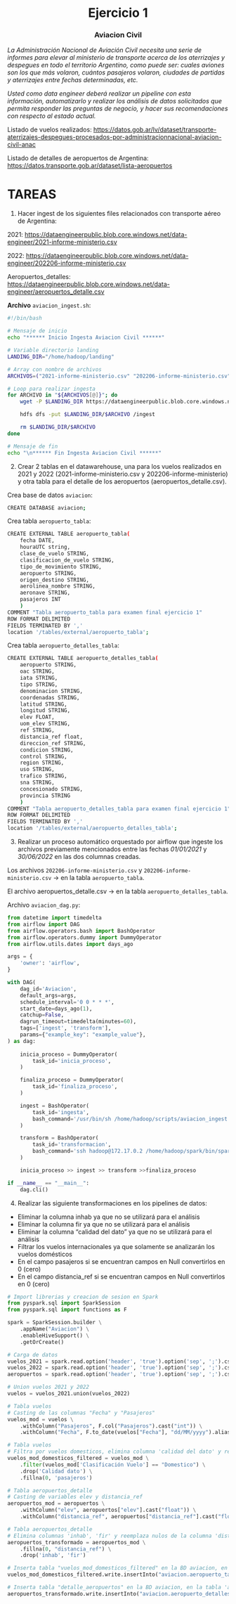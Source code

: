 <div align="center">
  <h1>Ejercicio 1</h1>
  <h3>Aviacion Civil</h3>
</div>

*La Administración Nacional de Aviación Civil necesita una serie de informes para elevar al ministerio de transporte acerca de los aterrizajes y despegues en todo el territorio Argentino, como puede ser: cuales aviones son los que más volaron, cuántos pasajeros volaron, ciudades de partidas y aterrizajes entre fechas determinadas, etc.*

*Usted como data engineer deberá realizar un pipeline con esta información, automatizarlo y realizar los análisis de datos solicitados que permita responder las preguntas de negocio, y hacer sus recomendaciones con respecto al estado actual.*

Listado de vuelos realizados:
https://datos.gob.ar/lv/dataset/transporte-aterrizajes-despegues-procesados-por-administracionnacional-aviacion-civil-anac


Listado de detalles de aeropuertos de Argentina:
https://datos.transporte.gob.ar/dataset/lista-aeropuertos

<h1>TAREAS</h1>

1. Hacer ingest de los siguientes files relacionados con transporte aéreo de Argentina:

2021:
https://dataengineerpublic.blob.core.windows.net/data-engineer/2021-informe-ministerio.csv

2022:
https://dataengineerpublic.blob.core.windows.net/data-engineer/202206-informe-ministerio.csv

Aeropuertos_detalles:
https://dataengineerpublic.blob.core.windows.net/data-engineer/aeropuertos_detalle.csv

**Archivo** `aviacion_ingest.sh`:

```bash
#!/bin/bash

# Mensaje de inicio
echo "****** Inicio Ingesta Aviacion Civil ******"

# Variable directorio landing
LANDING_DIR="/home/hadoop/landing"

# Array con nombre de archivos
ARCHIVOS=("2021-informe-ministerio.csv" "202206-informe-ministerio.csv" "aeropuertos_detalle.csv")

# Loop para realizar ingesta
for ARCHIVO in "${ARCHIVOS[@]}"; do
    wget -P $LANDING_DIR https://dataengineerpublic.blob.core.windows.net/data-engineer/$ARCHIVO

    hdfs dfs -put $LANDING_DIR/$ARCHIVO /ingest

    rm $LANDING_DIR/$ARCHIVO
done

# Mensaje de fin
echo "\n****** Fin Ingesta Aviacion Civil ******"
```

2. Crear 2 tablas en el datawarehouse, una para los vuelos realizados en 2021 y 2022 (2021-informe-ministerio.csv y 202206-informe-ministerio) y otra tabla para el detalle de los aeropuertos (aeropuertos_detalle.csv).

Crea base de datos `aviacion`:

```bash
CREATE DATABASE aviacion;
```

Crea tabla `aeropuerto_tabla`:

```bash
CREATE EXTERNAL TABLE aeropuerto_tabla(
    fecha DATE,
    houraUTC string,
    clase_de_vuelo STRING,
    clasificacion_de_vuelo STRING,
    tipo_de_movimiento STRING,
    aeropuerto STRING,
    origen_destino STRING,
    aerolinea_nombre STRING,
    aeronave STRING,
    pasajeros INT
    )
COMMENT "Tabla aeropuerto_tabla para examen final ejercicio 1"
ROW FORMAT DELIMITED
FIELDS TERMINATED BY ','
location '/tables/external/aeropuerto_tabla';
```

Crea tabla `aeropuerto_detalles_tabla`:

```bash
CREATE EXTERNAL TABLE aeropuerto_detalles_tabla(
    aeropuerto STRING,
    oac STRING,
    iata STRING,
    tipo STRING,
    denominacion STRING,
    coordenadas STRING,
    latitud STRING,
    longitud STRING,
    elev FLOAT,
    uom_elev STRING,
    ref STRING,
    distancia_ref float,
    direccion_ref STRING,
    condicion STRING,
    control STRING,
    region STRING,
    uso STRING,
    trafico STRING,
    sna STRING,
    concesionado STRING,
    provincia STRING
    )
COMMENT "Tabla aeropuerto_detalles_tabla para examen final ejercicio 1"
ROW FORMAT DELIMITED
FIELDS TERMINATED BY ','
location '/tables/external/aeropuerto_detalles_tabla';
```

3. Realizar un proceso automático orquestado por airflow que ingeste los archivos previamente mencionados entre las fechas *01/01/2021* y *30/06/2022* en las dos columnas creadas.

Los archivos `202206-informe-ministerio.csv` y `202206-informe-ministerio.csv` → en la tabla `aeropuerto_tabla`.

El archivo aeropuertos_detalle.csv → en la tabla `aeropuerto_detalles_tabla`.

Archivo `aviacion_dag.py`:

```python
from datetime import timedelta
from airflow import DAG
from airflow.operators.bash import BashOperator
from airflow.operators.dummy import DummyOperator
from airflow.utils.dates import days_ago

args = {
    'owner': 'airflow',
}

with DAG(
    dag_id='Aviacion',
    default_args=args,
    schedule_interval='0 0 * * *',
    start_date=days_ago(1),
    catchup=False,
    dagrun_timeout=timedelta(minutes=60),
    tags=['ingest', 'transform'],
    params={"example_key": "example_value"},
) as dag:
    
    inicia_proceso = DummyOperator(
        task_id='inicia_proceso',
    )

    finaliza_proceso = DummyOperator(
        task_id='finaliza_proceso',
    )

    ingest = BashOperator(
        task_id='ingesta',
        bash_command='/usr/bin/sh /home/hadoop/scripts/aviacion_ingest.sh ',
    )

    transform = BashOperator(
        task_id='transformacion',
        bash_command='ssh hadoop@172.17.0.2 /home/hadoop/spark/bin/spark-submit --files /home/hadoop/hive/conf/hive-site.xml /home/hadoop/scripts/aviacion_transformacion.py ',
    )

    inicia_proceso >> ingest >> transform >>finaliza_proceso

if __name__ == "__main__":
    dag.cli()
```

4. Realizar las siguiente transformaciones en los pipelines de datos:
* Eliminar la columna inhab ya que no se utilizará para el análisis
* Eliminar la columna fir ya que no se utilizará para el análisis
* Eliminar la columna “calidad del dato” ya que no se utilizará para el análisis
* Filtrar los vuelos internacionales ya que solamente se analizarán los vuelos domésticos
* En el campo pasajeros si se encuentran campos en Null convertirlos en 0 (cero)
* En el campo distancia_ref si se encuentran campos en Null convertirlos en 0 (cero)

```python
# Import librerias y creacion de sesion en Spark
from pyspark.sql import SparkSession
from pyspark.sql import functions as F

spark = SparkSession.builder \
    .appName("Aviacion") \
    .enableHiveSupport() \
    .getOrCreate()

# Carga de datos
vuelos_2021 = spark.read.option('header', 'true').option('sep', ';').csv('hdfs://172.17.0.2:9000/ingest/2021-informe-ministerio.csv')
vuelos_2022 = spark.read.option('header', 'true').option('sep', ';').csv('hdfs://172.17.0.2:9000/ingest/202206-informe-ministerio.csv')
aeropuertos = spark.read.option('header', 'true').option('sep', ';').csv('hdfs://172.17.0.2:9000/ingest/aeropuertos_detalle.csv')

# Union vuelos 2021 y 2022
vuelos = vuelos_2021.union(vuelos_2022)

# Tabla vuelos
# Casting de las columnas "Fecha" y "Pasajeros"
vuelos_mod = vuelos \
    .withColumn("Pasajeros", F.col("Pasajeros").cast("int")) \
    .withColumn("Fecha", F.to_date(vuelos["Fecha"], "dd/MM/yyyy").alias("Fecha"))

# Tabla vuelos
# Filtra por vuelos domesticos, elimina columna 'calidad del dato' y reemplaza nulos de la columna 'pasajeros' por ceros
vuelos_mod_domesticos_filtered = vuelos_mod \
    .filter(vuelos_mod['Clasificación Vuelo'] == "Domestico") \
    .drop('Calidad dato') \
    .fillna(0, 'pasajeros')

# Tabla aeropuertos_detalle
# Casting de variables elev y distancia_ref
aeropuertos_mod = aeropuertos \
    .withColumn("elev", aeropuertos["elev"].cast("float")) \
    .withColumn("distancia_ref", aeropuertos["distancia_ref"].cast("float"))

# Tabla aeropuertos_detalle
# Elimina columnas 'inhab', 'fir' y reemplaza nulos de la columna 'distancia_ref' por ceros. 
aeropuertos_transformado = aeropuertos_mod \
    .fillna(0, "distancia_ref") \
    .drop('inhab', 'fir')

# Inserta tabla "vuelos_mod_domesticos_filtered" en la BD aviacion, en la tabla 'aeropuerto_tabla'
vuelos_mod_domesticos_filtered.write.insertInto("aviacion.aeropuerto_tabla")

# Inserta tabla "detalle_aeropuertos" en la BD aviacion, en la tabla 'aeropuerto_detalles_tabla'
aeropuertos_transformado.write.insertInto("aviacion.aeropuerto_detalles_tabla")
```